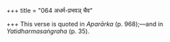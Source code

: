 +++
title = "064 अधर्म-प्रभवञ् चैव"

+++
This verse is quoted in *Aparārka* (p. 968);—and in *Yatidharmasaṅgraha*
(p. 35).


